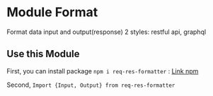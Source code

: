 # Module Format

Format data input and output(response) 2 styles: restful api, graphql

## Use this Module

First, you can install package `npm i req-res-formatter` : [Link npm](https://www.npmjs.com/package/req-res-formatter)

Second, `Import {Input, Output} from req-res-formatter`